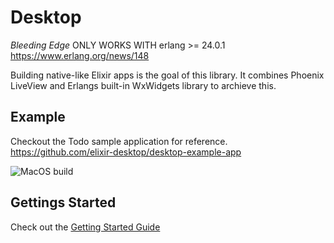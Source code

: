 # Desktop 

*Bleeding Edge* ONLY WORKS WITH erlang >= 24.0.1 https://www.erlang.org/news/148

Building native-like Elixir apps is the goal of this library. It combines Phoenix LiveView and Erlangs built-in WxWidgets library to archieve this.

## Example

Checkout the Todo sample application for reference. https://github.com/elixir-desktop/desktop-example-app

![MacOS build](https://raw.githubusercontent.com/elixir-desktop/desktop-example-app/main/nodeploy/macos_todo.png "MacOS build")

## Gettings Started

Check out the [Getting Started Guide](https://hexdocs.pm/desktop/installation.html)
